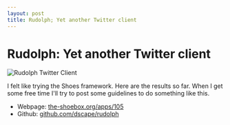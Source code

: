```yaml
---
layout: post
title: Rudolph; Yet another Twitter client
---
```


# Rudolph: Yet another Twitter client

![Rudolph Twitter Client](http://img.skitch.com/20081204-d7dbe2g88dmnk2ubwt9ec4i18a.png)

I felt like trying the Shoes framework. Here are the results so far. When I get some free time I'll try to post some guidelines to do something like this.

* Webpage: [the-shoebox.org/apps/105](http://the-shoebox.org/apps/105)
* Github: [github.com/dscape/rudolph](http://github.com/dscape/rudolph)
